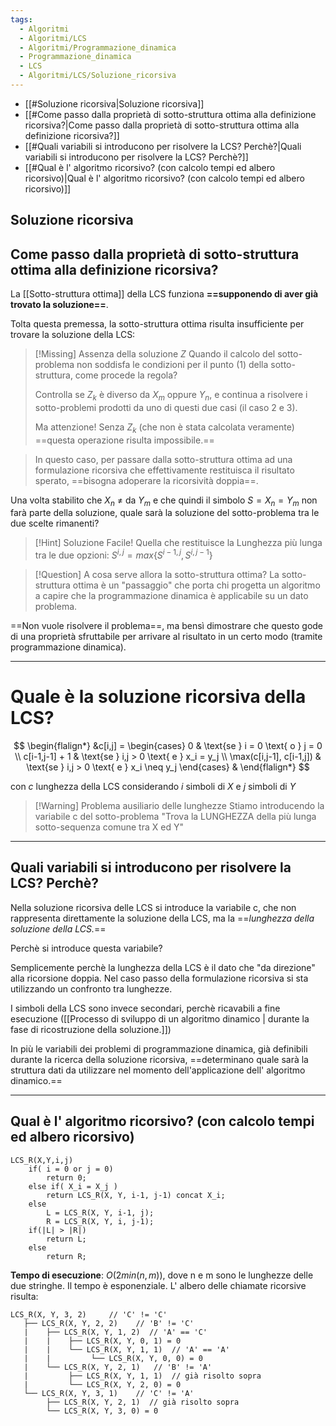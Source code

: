 ```yaml
---
tags:
  - Algoritmi
  - Algoritmi/LCS
  - Algoritmi/Programmazione_dinamica
  - Programmazione_dinamica
  - LCS
  - Algoritmi/LCS/Soluzione_ricorsiva
---
```

- [[#Soluzione ricorsiva|Soluzione ricorsiva]]
- [[#Come passo dalla proprietà di sotto-struttura ottima alla definizione ricorsiva?|Come passo dalla proprietà di sotto-struttura ottima alla definizione ricorsiva?]]
- [[#Quali variabili si introducono per risolvere la LCS? Perchè?|Quali variabili si introducono per risolvere la LCS? Perchè?]]
- [[#Qual è l' algoritmo ricorsivo? (con calcolo tempi ed albero ricorsivo)|Qual è l' algoritmo ricorsivo? (con calcolo tempi ed albero ricorsivo)]]

## Soluzione ricorsiva

## Come passo dalla proprietà di sotto-struttura ottima alla definizione ricorsiva?

La [[Sotto-struttura ottima]] della LCS funziona **==supponendo di aver già trovato la soluzione==**.

Tolta questa premessa, la sotto-struttura ottima risulta insufficiente per trovare la soluzione della LCS:

> [!Missing] Assenza della soluzione $Z$
> Quando il calcolo del sotto-problema non soddisfa le condizioni per il punto (1)  della sotto-struttura, come procede la regola?
> 
> Controlla se $Z_k$ è diverso da $X_m$ oppure $Y_n$, e continua a risolvere i sotto-problemi prodotti da uno di questi due casi (il caso 2 e 3).
> 
> Ma attenzione! Senza $Z_k$ (che non è stata calcolata veramente) ==questa operazione risulta impossibile.==
> 

> In questo caso, per passare dalla sotto-struttura ottima ad una formulazione ricorsiva che effettivamente restituisca il risultato sperato, ==bisogna adoperare la ricorsività doppia==.

Una volta stabilito che $X_n$ $\neq$ da $Y_m$ e che quindi il simbolo $S = X_n = Y_m$ non farà parte della soluzione, quale sarà la soluzione del sotto-problema tra le due scelte rimanenti?

> [!Hint] Soluzione
> Facile! Quella che restituisce la Lunghezza più lunga tra le due opzioni: $S^{i,j} = max \{S^{i-1,j}, S^{i, j-1} \}$


> [!Question] A cosa serve allora la sotto-struttura ottima?
> La sotto-struttura ottima è un "passaggio" che porta chi progetta un algoritmo a capire che la programmazione dinamica è applicabile su un dato problema.
> 

 ==Non vuole risolvere il problema==, ma bensì dimostrare che questo gode di una proprietà sfruttabile per arrivare al risultato in un certo modo (tramite programmazione dinamica).

---

# Quale è la soluzione ricorsiva della LCS?

$$
\begin{flalign*}
&c[i,j] = 
\begin{cases}
0 & \text{se } i = 0 \text{ o } j = 0 \\
c[i-1,j-1] + 1 & \text{se } i,j > 0 \text{ e } x_i = y_j \\
\max(c[i,j-1], c[i-1,j]) & \text{se } i,j > 0 \text{ e } x_i \neq y_j
\end{cases} &
\end{flalign*}
$$

con $c$ lunghezza della LCS considerando $i$ simboli di $X$ e $j$ simboli di $Y$

> [!Warning] Problema ausiliario delle lunghezze
> Stiamo introducendo la variabile c del sotto-problema "Trova la LUNGHEZZA della più lunga sotto-sequenza comune tra X ed Y"

---

## Quali variabili si introducono per risolvere la LCS? Perchè?

Nella soluzione ricorsiva delle LCS si introduce la variabile c, che non rappresenta direttamente la soluzione della LCS, ma la ==*lunghezza della soluzione della LCS.*== 

Perchè si introduce questa variabile? 

Semplicemente perchè la lunghezza della LCS è il dato che "da direzione" alla ricorsione doppia. Nel caso passo della formulazione ricorsiva si sta utilizzando un confronto tra lunghezze.

I simboli della LCS sono invece secondari, perchè ricavabili a fine esecuzione ([[Processo di sviluppo di un algoritmo dinamico | durante la fase di ricostruzione della soluzione.]])

In più le variabili dei problemi di programmazione dinamica, già definibili durante la ricerca della soluzione ricorsiva, ==determinano quale sarà la struttura dati da utilizzare nel momento dell'applicazione dell' algoritmo dinamico.==

---

## Qual è l' algoritmo ricorsivo? (con calcolo tempi ed albero ricorsivo)

```
LCS_R(X,Y,i,j)
	if( i = 0 or j = 0)
		return 0;
	else if( X_i = X_j )
		return LCS_R(X, Y, i-1, j-1) concat X_i;
	else
		L = LCS_R(X, Y, i-1, j);
		R = LCS_R(X, Y, i, j-1);
	if(|L| > |R|)
		return L;
	else
		return R;
```

**Tempo di esecuzione**: $O(2min⁡(n,m))$, dove n e m sono le lunghezze delle due stringhe. Il tempo è esponenziale. L' albero delle chiamate ricorsive risulta:

```
LCS_R(X, Y, 3, 2)     // 'C' != 'C'
   ├── LCS_R(X, Y, 2, 2)    // 'B' != 'C'
   |    ├── LCS_R(X, Y, 1, 2)  // 'A' == 'C'
   |    |    ├── LCS_R(X, Y, 0, 1) = 0
   |    |    └── LCS_R(X, Y, 1, 1)  // 'A' == 'A'
   |    |         └── LCS_R(X, Y, 0, 0) = 0
   |    └── LCS_R(X, Y, 2, 1)   // 'B' != 'A'
   |         ├── LCS_R(X, Y, 1, 1)  // già risolto sopra
   |         └── LCS_R(X, Y, 2, 0) = 0
   └── LCS_R(X, Y, 3, 1)    // 'C' != 'A'
        ├── LCS_R(X, Y, 2, 1)  // già risolto sopra
        └── LCS_R(X, Y, 3, 0) = 0
```
